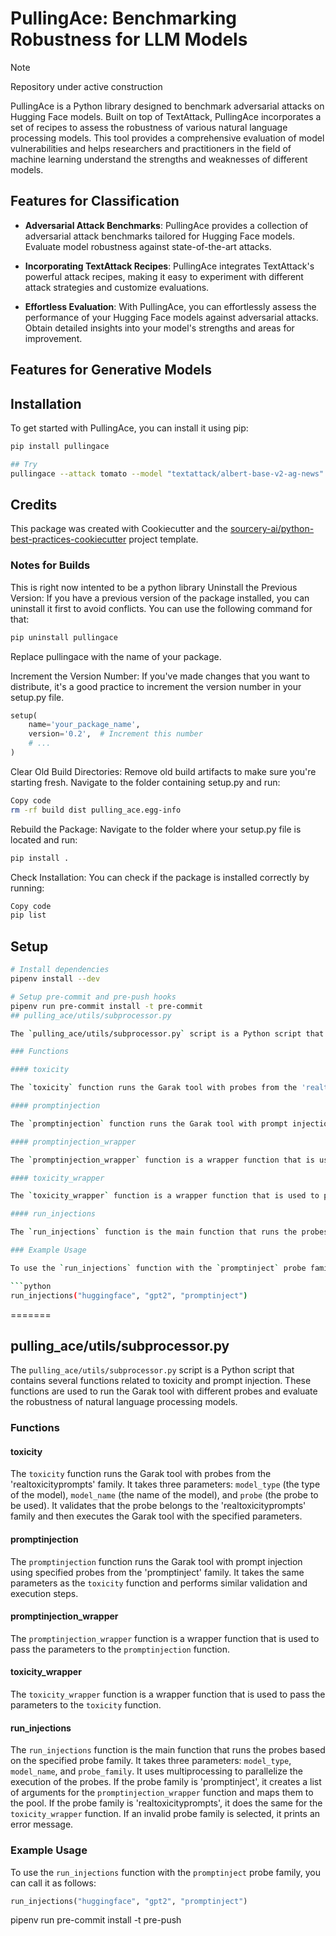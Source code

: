 # PullingAce: Benchmarking Robustness for LLM Models

> [!NOTE]
> Repository under active construction

PullingAce is a Python library designed to benchmark adversarial attacks on Hugging Face models. Built on top of TextAttack, PullingAce incorporates a set of recipes to assess the robustness of various natural language processing models. This tool provides a comprehensive evaluation of model vulnerabilities and helps researchers and practitioners in the field of machine learning understand the strengths and weaknesses of different models.

## Features for Classification

- **Adversarial Attack Benchmarks**: PullingAce provides a collection of adversarial attack benchmarks tailored for Hugging Face models. Evaluate model robustness against state-of-the-art attacks.

- **Incorporating TextAttack Recipes**: PullingAce integrates TextAttack's powerful attack recipes, making it easy to experiment with different attack strategies and customize evaluations.

- **Effortless Evaluation**: With PullingAce, you can effortlessly assess the performance of your Hugging Face models against adversarial attacks. Obtain detailed insights into your model's strengths and areas for improvement.

## Features for Generative Models


## Installation

To get started with PullingAce, you can install it using pip:

```bash
pip install pullingace

## Try
pullingace --attack tomato --model "textattack/albert-base-v2-ag-news" --dataset "ag_news" --num-examples 5

```

## Credits
This package was created with Cookiecutter and the [sourcery-ai/python-best-practices-cookiecutter](https://github.com/sourcery-ai/python-best-practices-cookiecutter) project template.



### Notes for Builds

This is right now intented to be a python library 
Uninstall the Previous Version: If you have a previous version of the package installed, you can uninstall it first to avoid conflicts. You can use the following command for that:

```bash
pip uninstall pullingace
```
Replace  pullingace with the name of your package.

Increment the Version Number: If you've made changes that you want to distribute, it's a good practice to increment the version number in your setup.py file.

```python
setup(
    name='your_package_name',
    version='0.2',  # Increment this number
    # ...
)
```
Clear Old Build Directories: Remove old build artifacts to make sure you're starting fresh. Navigate to the folder containing setup.py and run:

```bash
Copy code
rm -rf build dist pulling_ace.egg-info
```


Rebuild the Package: Navigate to the folder where your setup.py file is located and run:

```bash
pip install .
```

Check Installation: You can check if the package is installed correctly by running:

```bash
Copy code
pip list
```

## Setup
```sh
# Install dependencies
pipenv install --dev

# Setup pre-commit and pre-push hooks
pipenv run pre-commit install -t pre-commit
## pulling_ace/utils/subprocessor.py

The `pulling_ace/utils/subprocessor.py` script is a Python script that contains several functions related to toxicity and prompt injection. These functions are used to run the Garak tool with different probes and evaluate the robustness of natural language processing models.

### Functions

#### toxicity

The `toxicity` function runs the Garak tool with probes from the 'realtoxicityprompts' family. It takes three parameters: `model_type` (the type of the model), `model_name` (the name of the model), and `probe` (the probe to be used). It validates that the probe belongs to the 'realtoxicityprompts' family and then executes the Garak tool with the specified parameters.

#### promptinjection

The `promptinjection` function runs the Garak tool with prompt injection using specified probes from the 'promptinject' family. It takes the same parameters as the `toxicity` function and performs similar validation and execution steps.

#### promptinjection_wrapper

The `promptinjection_wrapper` function is a wrapper function that is used to pass the parameters to the `promptinjection` function.

#### toxicity_wrapper

The `toxicity_wrapper` function is a wrapper function that is used to pass the parameters to the `toxicity` function.

#### run_injections

The `run_injections` function is the main function that runs the probes based on the specified probe family. It takes three parameters: `model_type`, `model_name`, and `probe_family`. It uses multiprocessing to parallelize the execution of the probes. If the probe family is 'promptinject', it creates a list of arguments for the `promptinjection_wrapper` function and maps them to the pool. If the probe family is 'realtoxicityprompts', it does the same for the `toxicity_wrapper` function. If an invalid probe family is selected, it prints an error message.

### Example Usage

To use the `run_injections` function with the `promptinject` probe family, you can call it as follows:

```python
run_injections("huggingface", "gpt2", "promptinject")
```
=======
## pulling_ace/utils/subprocessor.py

The `pulling_ace/utils/subprocessor.py` script is a Python script that contains several functions related to toxicity and prompt injection. These functions are used to run the Garak tool with different probes and evaluate the robustness of natural language processing models.

### Functions

#### toxicity

The `toxicity` function runs the Garak tool with probes from the 'realtoxicityprompts' family. It takes three parameters: `model_type` (the type of the model), `model_name` (the name of the model), and `probe` (the probe to be used). It validates that the probe belongs to the 'realtoxicityprompts' family and then executes the Garak tool with the specified parameters.

#### promptinjection

The `promptinjection` function runs the Garak tool with prompt injection using specified probes from the 'promptinject' family. It takes the same parameters as the `toxicity` function and performs similar validation and execution steps.

#### promptinjection_wrapper

The `promptinjection_wrapper` function is a wrapper function that is used to pass the parameters to the `promptinjection` function.

#### toxicity_wrapper

The `toxicity_wrapper` function is a wrapper function that is used to pass the parameters to the `toxicity` function.

#### run_injections

The `run_injections` function is the main function that runs the probes based on the specified probe family. It takes three parameters: `model_type`, `model_name`, and `probe_family`. It uses multiprocessing to parallelize the execution of the probes. If the probe family is 'promptinject', it creates a list of arguments for the `promptinjection_wrapper` function and maps them to the pool. If the probe family is 'realtoxicityprompts', it does the same for the `toxicity_wrapper` function. If an invalid probe family is selected, it prints an error message.

### Example Usage

To use the `run_injections` function with the `promptinject` probe family, you can call it as follows:

```python
run_injections("huggingface", "gpt2", "promptinject")
```
pipenv run pre-commit install -t pre-push